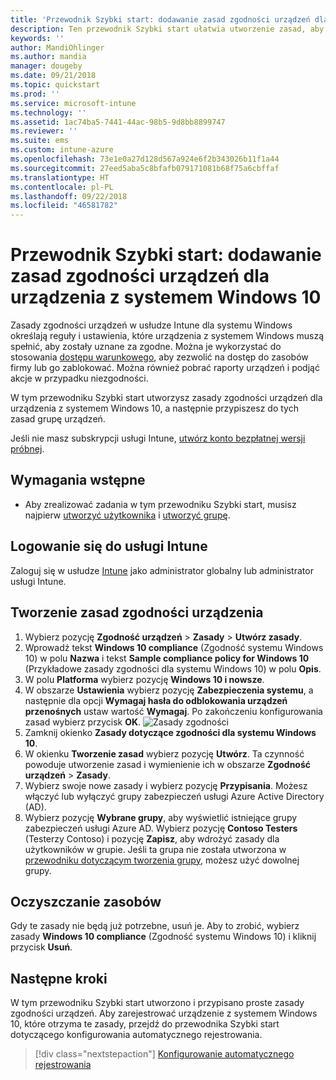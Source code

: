 ```yaml
---
title: 'Przewodnik Szybki start: dodawanie zasad zgodności urządzeń dla urządzenia z systemem Windows 10'
description: Ten przewodnik Szybki start ułatwia utworzenie zasad, aby chronić dane firmowe i zarządzać urządzeniami, za pomocą których użytkownicy końcowi uzyskują dostęp do zasobów firmy. Następnie przypisz te zasady do grup.
keywords: ''
author: MandiOhlinger
ms.author: mandia
manager: dougeby
ms.date: 09/21/2018
ms.topic: quickstart
ms.prod: ''
ms.service: microsoft-intune
ms.technology: ''
ms.assetid: 1ac74ba5-7441-44ac-98b5-9d8bb8899747
ms.reviewer: ''
ms.suite: ems
ms.custom: intune-azure
ms.openlocfilehash: 73e1e0a27d128d567a924e6f2b343026b11f1a44
ms.sourcegitcommit: 27eed5aba5c8bfafb079171081b68f75a6cbffaf
ms.translationtype: HT
ms.contentlocale: pl-PL
ms.lasthandoff: 09/22/2018
ms.locfileid: "46581782"
---
```

# <a name="quickstart-add-a-device-compliance-policy-for-a-windows-10-device"></a>Przewodnik Szybki start: dodawanie zasad zgodności urządzeń dla urządzenia z systemem Windows 10
Zasady zgodności urządzeń w usłudze Intune dla systemu Windows określają reguły i ustawienia, które urządzenia z systemem Windows muszą spełnić, aby zostały uznane za zgodne. Można je wykorzystać do stosowania [dostępu warunkowego](https://docs.microsoft.com/intune/conditional-access), aby zezwolić na dostęp do zasobów firmy lub go zablokować. Można również pobrać raporty urządzeń i podjąć akcje w przypadku niezgodności.

W tym przewodniku Szybki start utworzysz zasady zgodności urządzeń dla urządzenia z systemem Windows 10, a następnie przypiszesz do tych zasad grupę urządzeń.

Jeśli nie masz subskrypcji usługi Intune, [utwórz konto bezpłatnej wersji próbnej](free-trial-sign-up.md).

## <a name="prerequisites"></a>Wymagania wstępne
- Aby zrealizować zadania w tym przewodniku Szybki start, musisz najpierw [utworzyć użytkownika](quickstart-create-user.md) i [utworzyć grupę](quickstart-create-group.md).


## <a name="sign-in-to-intune"></a>Logowanie się do usługi Intune
Zaloguj się w usłudze [Intune](https://aka.ms/intuneportal) jako administrator globalny lub administrator usługi Intune.

## <a name="create-a-device-compliance-policy"></a>Tworzenie zasad zgodności urządzenia
1. Wybierz pozycję **Zgodność urządzeń** > **Zasady** > **Utwórz zasady**.
2. Wprowadź tekst **Windows 10 compliance** (Zgodność systemu Windows 10) w polu **Nazwa** i tekst **Sample compliance policy for Windows 10** (Przykładowe zasady zgodności dla systemu Windows 10) w polu **Opis**.
3. W polu **Platforma** wybierz pozycję **Windows 10 i nowsze**.
4. W obszarze **Ustawienia** wybierz pozycję **Zabezpieczenia systemu**, a następnie dla opcji **Wymagaj hasła do odblokowania urządzeń przenośnych** ustaw wartość **Wymagaj**. Po zakończeniu konfigurowania zasad wybierz przycisk **OK**.
   ![Zasady zgodności](/intune/media/quickstart-create-policy/compliance-policy.png)
5. Zamknij okienko **Zasady dotyczące zgodności dla systemu Windows 10**. 
6. W okienku **Tworzenie zasad** wybierz pozycję **Utwórz**. Ta czynność powoduje utworzenie zasad i wymienienie ich w obszarze **Zgodność urządzeń** > **Zasady**.
7. Wybierz swoje nowe zasady i wybierz pozycję **Przypisania**. Możesz włączyć lub wyłączyć grupy zabezpieczeń usługi Azure Active Directory (AD).
8. Wybierz pozycję **Wybrane grupy**, aby wyświetlić istniejące grupy zabezpieczeń usługi Azure AD. Wybierz pozycję **Contoso Testers** (Testerzy Contoso) i pozycję **Zapisz**, aby wdrożyć zasady dla użytkowników w grupie. Jeśli ta grupa nie została utworzona w [przewodniku dotyczącym tworzenia grupy](quickstart-create-group.md), możesz użyć dowolnej grupy. 

## <a name="clean-up-resources"></a>Oczyszczanie zasobów
Gdy te zasady nie będą już potrzebne, usuń je. Aby to zrobić, wybierz zasady **Windows 10 compliance** (Zgodność systemu Windows 10) i kliknij przycisk **Usuń**. 

## <a name="next-steps"></a>Następne kroki
W tym przewodniku Szybki start utworzono i przypisano proste zasady zgodności urządzeń. Aby zarejestrować urządzenie z systemem Windows 10, które otrzyma te zasady, przejdź do przewodnika Szybki start dotyczącego konfigurowania automatycznego rejestrowania. 
 
> [!div class="nextstepaction"]
> [Konfigurowanie automatycznego rejestrowania](quickstart-setup-auto-enrollment.md)